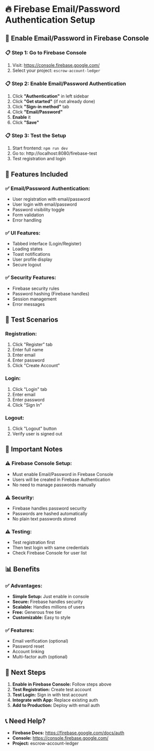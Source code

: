 # 🔥 Firebase Email/Password Authentication Setup

## 🚀 **Enable Email/Password in Firebase Console**

### 📋 **Step 1: Go to Firebase Console**
1. Visit: https://console.firebase.google.com/
2. Select your project: `escrow-account-ledger`

### 📋 **Step 2: Enable Email/Password Authentication**
1. Click **"Authentication"** in left sidebar
2. Click **"Get started"** (if not already done)
3. Click **"Sign-in method"** tab
4. Click **"Email/Password"**
5. **Enable** it
6. Click **"Save"**

### 📋 **Step 3: Test the Setup**
1. Start frontend: `npm run dev`
2. Go to: http://localhost:8080/firebase-test
3. Test registration and login

## 🔧 **Features Included**

### ✅ **Email/Password Authentication:**
- User registration with email/password
- User login with email/password
- Password visibility toggle
- Form validation
- Error handling

### ✅ **UI Features:**
- Tabbed interface (Login/Register)
- Loading states
- Toast notifications
- User profile display
- Secure logout

### ✅ **Security Features:**
- Firebase security rules
- Password hashing (Firebase handles)
- Session management
- Error messages

## 🎯 **Test Scenarios**

### **Registration:**
1. Click "Register" tab
2. Enter full name
3. Enter email
4. Enter password
5. Click "Create Account"

### **Login:**
1. Click "Login" tab
2. Enter email
3. Enter password
4. Click "Sign In"

### **Logout:**
1. Click "Logout" button
2. Verify user is signed out

## 🚨 **Important Notes**

### ⚠️ **Firebase Console Setup:**
- Must enable Email/Password in Firebase Console
- Users will be created in Firebase Authentication
- No need to manage passwords manually

### ⚠️ **Security:**
- Firebase handles password security
- Passwords are hashed automatically
- No plain text passwords stored

### ⚠️ **Testing:**
- Test registration first
- Then test login with same credentials
- Check Firebase Console for user list

## 📊 **Benefits**

### ✅ **Advantages:**
- **Simple Setup:** Just enable in console
- **Secure:** Firebase handles security
- **Scalable:** Handles millions of users
- **Free:** Generous free tier
- **Customizable:** Easy to style

### ✅ **Features:**
- Email verification (optional)
- Password reset
- Account linking
- Multi-factor auth (optional)

## 🎯 **Next Steps**

1. **Enable in Firebase Console:** Follow steps above
2. **Test Registration:** Create test account
3. **Test Login:** Sign in with test account
4. **Integrate with App:** Replace existing auth
5. **Add to Production:** Deploy with email auth

## 📞 **Need Help?**

- **Firebase Docs:** https://firebase.google.com/docs/auth
- **Console:** https://console.firebase.google.com/
- **Project:** escrow-account-ledger
